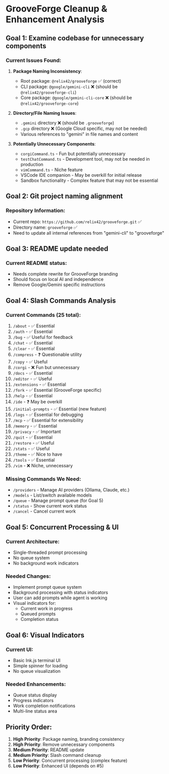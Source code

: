 # GrooveForge Cleanup & Enhancement Analysis

## Goal 1: Examine codebase for unnecessary components

### Current Issues Found:
1. **Package Naming Inconsistency**:
   - Root package: `@relix42/grooveforge` ✅ (correct)
   - CLI package: `@google/gemini-cli` ❌ (should be `@relix42/grooveforge-cli`)
   - Core package: `@google/gemini-cli-core` ❌ (should be `@relix42/grooveforge-core`)

2. **Directory/File Naming Issues**:
   - `.gemini` directory ❌ (should be `.grooveforge`)
   - `.gcp` directory ❌ (Google Cloud specific, may not be needed)
   - Various references to "gemini" in file names and content

3. **Potentially Unnecessary Components**:
   - `corgiCommand.ts` - Fun but potentially unnecessary
   - `testChatCommand.ts` - Development tool, may not be needed in production
   - `vimCommand.ts` - Niche feature
   - VSCode IDE companion - May be overkill for initial release
   - Sandbox functionality - Complex feature that may not be essential

## Goal 2: Git project naming alignment

### Repository Information:
- Current repo: `https://github.com/relix42/grooveforge.git` ✅
- Directory name: `grooveforge` ✅
- Need to update all internal references from "gemini-cli" to "grooveforge"

## Goal 3: README update needed

### Current README status:
- Needs complete rewrite for GrooveForge branding
- Should focus on local AI and independence
- Remove Google/Gemini specific instructions

## Goal 4: Slash Commands Analysis

### Current Commands (25 total):
1. `/about` - ✅ Essential
2. `/auth` - ✅ Essential  
3. `/bug` - ✅ Useful for feedback
4. `/chat` - ✅ Essential
5. `/clear` - ✅ Essential
6. `/compress` - ❓ Questionable utility
7. `/copy` - ✅ Useful
8. `/corgi` - ❌ Fun but unnecessary
9. `/docs` - ✅ Essential
10. `/editor` - ✅ Useful
11. `/extensions` - ✅ Essential
12. `/fork` - ✅ Essential (GrooveForge specific)
13. `/help` - ✅ Essential
14. `/ide` - ❓ May be overkill
15. `/initial-prompts` - ✅ Essential (new feature)
16. `/logs` - ✅ Essential for debugging
17. `/mcp` - ✅ Essential for extensibility
18. `/memory` - ✅ Essential
19. `/privacy` - ✅ Important
20. `/quit` - ✅ Essential
21. `/restore` - ✅ Useful
22. `/stats` - ✅ Useful
23. `/theme` - ✅ Nice to have
24. `/tools` - ✅ Essential
25. `/vim` - ❌ Niche, unnecessary

### Missing Commands We Need:
- `/providers` - Manage AI providers (Ollama, Claude, etc.)
- `/models` - List/switch available models
- `/queue` - Manage prompt queue (for Goal 5)
- `/status` - Show current work status
- `/cancel` - Cancel current work

## Goal 5: Concurrent Processing & UI

### Current Architecture:
- Single-threaded prompt processing
- No queue system
- No background work indicators

### Needed Changes:
- Implement prompt queue system
- Background processing with status indicators
- User can add prompts while agent is working
- Visual indicators for:
  - Current work in progress
  - Queued prompts
  - Completion status

## Goal 6: Visual Indicators

### Current UI:
- Basic Ink.js terminal UI
- Simple spinner for loading
- No queue visualization

### Needed Enhancements:
- Queue status display
- Progress indicators
- Work completion notifications
- Multi-line status area

## Priority Order:
1. **High Priority**: Package naming, branding consistency
2. **High Priority**: Remove unnecessary components
3. **Medium Priority**: README update
4. **Medium Priority**: Slash command cleanup
5. **Low Priority**: Concurrent processing (complex feature)
6. **Low Priority**: Enhanced UI (depends on #5)